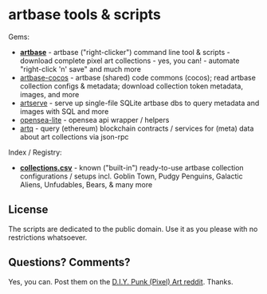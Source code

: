# artbase tools & scripts


Gems:

- [**artbase**](artbase) - artbase ("right-clicker") command line tool & scripts - download complete pixel art collections - yes, you can! - automate "right-click 'n' save" and much more
- [artbase-cocos](artbase-cocos) - artbase (shared) code commons (cocos); read artbase collection configs & metadata; download collection token metadata, images, and more
- [artserve](artserve) - serve up single-file SQLite artbase dbs to query metadata and images with SQL and more
- [opensea-lite](opensea-lite)  - opensea api wrapper / helpers
- [artq](artq) - query (ethereum) blockchain contracts / services for (meta) data about art collections via json-rpc



Index / Registry:

- [**collections.csv**](collections.csv) - known ("built-in") ready-to-use artbase collection configurations / setups   incl. Goblin Town,  Pudgy Penguins, Galactic Aliens, Unfudables, Bears, & many more




## License

The scripts are dedicated to the public domain.
Use it as you please with no restrictions whatsoever.



## Questions? Comments?

Yes, you can. Post them on the [D.I.Y. Punk (Pixel) Art reddit](https://old.reddit.com/r/DIYPunkArt). Thanks.



